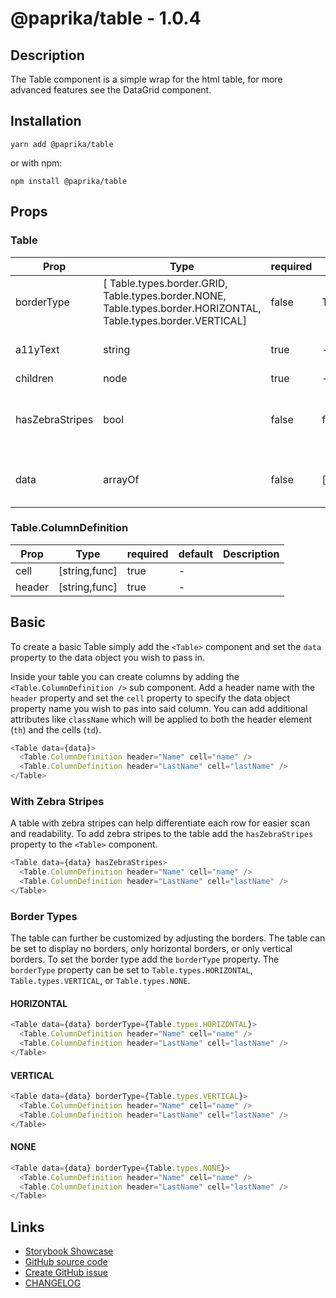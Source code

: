 <!-- start: Autogenerated - do not modify -->

# @paprika/table - 1.0.4

## Description

The Table component is a simple wrap for the html table, for more advanced features see the DataGrid component.

## Installation

```
yarn add @paprika/table
```

or with npm:

```
npm install @paprika/table
```

## Props

### Table

| Prop            | Type                                                                                                            | required | default                       | Description                                     |
| --------------- | --------------------------------------------------------------------------------------------------------------- | -------- | ----------------------------- | ----------------------------------------------- |
| borderType      | [ Table.types.border.GRID, Table.types.border.NONE, Table.types.border.HORIZONTAL, Table.types.border.VERTICAL] | false    | Table.types.border.HORIZONTAL | Define the look for borders in the table        |
| a11yText        | string                                                                                                          | true     | -                             | Accessible description of the table             |
| children        | node                                                                                                            | true     | -                             |                                                 |
| hasZebraStripes | bool                                                                                                            | false    | false                         | Add an alternating background on the table rows |
| data            | arrayOf                                                                                                         | false    | []                            | Array of data to be stored in the Table         |

### Table.ColumnDefinition

| Prop   | Type          | required | default | Description |
| ------ | ------------- | -------- | ------- | ----------- |
| cell   | [string,func] | true     | -       |             |
| header | [string,func] | true     | -       |             |

<!-- end: Autogenerated - do not modify -->
<!-- content -->

## Basic

To create a basic Table simply add the `<Table>` component and set the `data` property to the data object you wish to pass in.

Inside your table you can create columns by adding the `<Table.ColumnDefinition />` sub component. Add a header name with the `header` property and set the `cell` property to specify the data object property name you wish to pas into said column. You can add additional attributes like `className` which will be applied to both the header element (`th`) and the cells (`td`).

```js
<Table data={data}>
  <Table.ColumnDefinition header="Name" cell="name" />
  <Table.ColumnDefinition header="LastName" cell="lastName" />
</Table>
```

### With Zebra Stripes

A table with zebra stripes can help differentiate each row for easier scan and readability. To add zebra stripes to the table add the `hasZebraStripes` property to the `<Table>` component.

```js
<Table data={data} hasZebraStripes>
  <Table.ColumnDefinition header="Name" cell="name" />
  <Table.ColumnDefinition header="LastName" cell="lastName" />
</Table>
```

### Border Types

The table can further be customized by adjusting the borders. The table can be set to display no borders, only horizontal borders, or only vertical borders. To set the border type add the `borderType` property. The `borderType` property can be set to `Table.types.HORIZONTAL`, `Table.types.VERTICAL`, or `Table.types.NONE`.

#### HORIZONTAL

```js
<Table data={data} borderType={Table.types.HORIZONTAL}>
  <Table.ColumnDefinition header="Name" cell="name" />
  <Table.ColumnDefinition header="LastName" cell="lastName" />
</Table>
```

#### VERTICAL

```js
<Table data={data} borderType={Table.types.VERTICAL}>
  <Table.ColumnDefinition header="Name" cell="name" />
  <Table.ColumnDefinition header="LastName" cell="lastName" />
</Table>
```

#### NONE

```js
<Table data={data} borderType={Table.types.NONE}>
  <Table.ColumnDefinition header="Name" cell="name" />
  <Table.ColumnDefinition header="LastName" cell="lastName" />
</Table>
```

<!-- eoContent -->

## Links

- [Storybook Showcase](https://paprika.highbond.com/?path=/story/table-table--showcase)
- [GitHub source code](https://github.com/acl-services/paprika/tree/master/packages/Table/src)
- [Create GitHub issue](https://github.com/acl-services/paprika/issues/new?label=[]&title=@paprika/table%20[help]:%20your%20short%20description&body=%0A%23%20Help%20wanted%0A%0A%23%23%20Please%20write%20your%20question.%0A*A%20clear%20and%20concise%20description%20of%20what%20the%20question%20is*%0A%0A%23%23%20Additional%20context%0A*Add%20any%20other%20context%20or%20screenshots%20about%20your%20question%20here.*%0A)
- [CHANGELOG](https://github.com/acl-services/paprika/tree/master/packages/Table/CHANGELOG.md)
